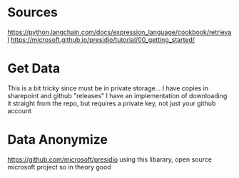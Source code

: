 # Sources
https://python.langchain.com/docs/expression_language/cookbook/retrieval
https://microsoft.github.io/presidio/tutorial/00_getting_started/

# Get Data  
This is a bit tricky since must be in private storage... I have copies in sharepoint and github "releases"
I have an implementation of downloading it straight from the repo, but requires a private key, not just your github account

# Data Anonymize 
https://github.com/microsoft/presidio
using this libarary, open source microsoft project so in theory good 

